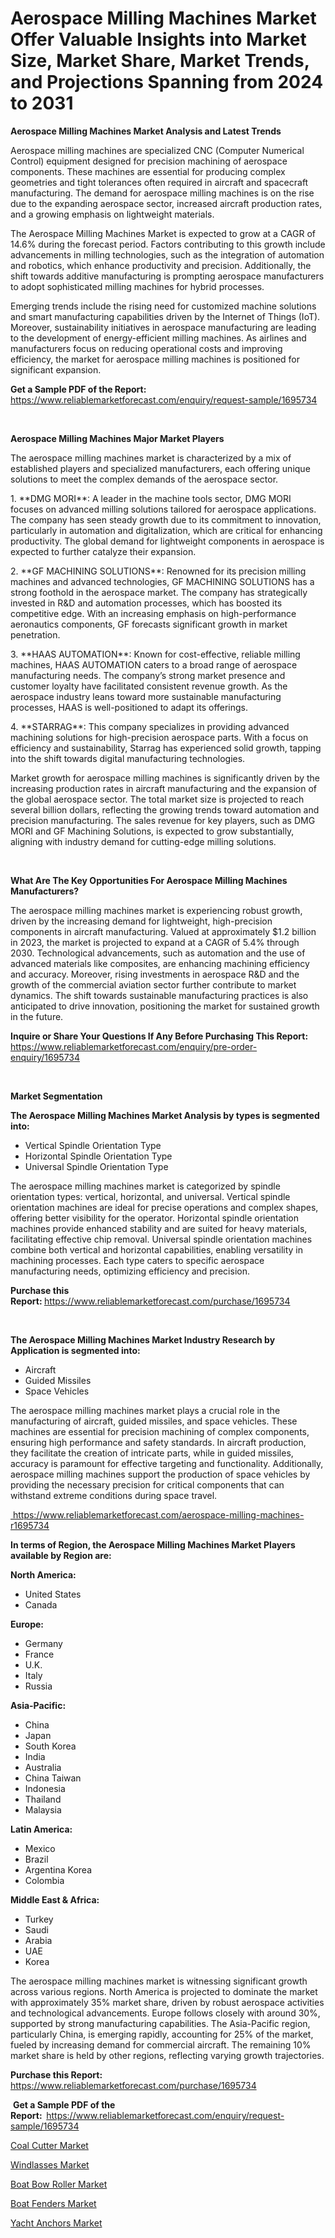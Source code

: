 <p><h1>Aerospace Milling Machines Market Offer Valuable Insights into Market Size, Market Share, Market Trends, and Projections Spanning from 2024 to 2031</h1></p><p><strong>Aerospace Milling Machines Market Analysis and Latest Trends</strong></p>
<p><p>Aerospace milling machines are specialized CNC (Computer Numerical Control) equipment designed for precision machining of aerospace components. These machines are essential for producing complex geometries and tight tolerances often required in aircraft and spacecraft manufacturing. The demand for aerospace milling machines is on the rise due to the expanding aerospace sector, increased aircraft production rates, and a growing emphasis on lightweight materials.</p><p>The Aerospace Milling Machines Market is expected to grow at a CAGR of 14.6% during the forecast period. Factors contributing to this growth include advancements in milling technologies, such as the integration of automation and robotics, which enhance productivity and precision. Additionally, the shift towards additive manufacturing is prompting aerospace manufacturers to adopt sophisticated milling machines for hybrid processes.</p><p>Emerging trends include the rising need for customized machine solutions and smart manufacturing capabilities driven by the Internet of Things (IoT). Moreover, sustainability initiatives in aerospace manufacturing are leading to the development of energy-efficient milling machines. As airlines and manufacturers focus on reducing operational costs and improving efficiency, the market for aerospace milling machines is positioned for significant expansion.</p></p>
<p><strong>Get a Sample PDF of the Report:&nbsp;</strong> <a href="https://www.reliablemarketforecast.com/enquiry/request-sample/1695734?utm_campaign=1768&utm_medium=2&utm_source=Github&utm_content=ia&utm_term=19102024&utm_id=aerospace-milling-machines">https://www.reliablemarketforecast.com/enquiry/request-sample/1695734</a></p>
<p>&nbsp;</p>
<p><strong>Aerospace Milling Machines Major Market Players</strong></p>
<p><p>The aerospace milling machines market is characterized by a mix of established players and specialized manufacturers, each offering unique solutions to meet the complex demands of the aerospace sector.</p><p>1. **DMG MORI**: A leader in the machine tools sector, DMG MORI focuses on advanced milling solutions tailored for aerospace applications. The company has seen steady growth due to its commitment to innovation, particularly in automation and digitalization, which are critical for enhancing productivity. The global demand for lightweight components in aerospace is expected to further catalyze their expansion.</p><p>2. **GF MACHINING SOLUTIONS**: Renowned for its precision milling machines and advanced technologies, GF MACHINING SOLUTIONS has a strong foothold in the aerospace market. The company has strategically invested in R&D and automation processes, which has boosted its competitive edge. With an increasing emphasis on high-performance aeronautics components, GF forecasts significant growth in market penetration.</p><p>3. **HAAS AUTOMATION**: Known for cost-effective, reliable milling machines, HAAS AUTOMATION caters to a broad range of aerospace manufacturing needs. The company’s strong market presence and customer loyalty have facilitated consistent revenue growth. As the aerospace industry leans toward more sustainable manufacturing processes, HAAS is well-positioned to adapt its offerings.</p><p>4. **STARRAG**: This company specializes in providing advanced machining solutions for high-precision aerospace parts. With a focus on efficiency and sustainability, Starrag has experienced solid growth, tapping into the shift towards digital manufacturing technologies.</p><p>Market growth for aerospace milling machines is significantly driven by the increasing production rates in aircraft manufacturing and the expansion of the global aerospace sector. The total market size is projected to reach several billion dollars, reflecting the growing trends toward automation and precision manufacturing. The sales revenue for key players, such as DMG MORI and GF Machining Solutions, is expected to grow substantially, aligning with industry demand for cutting-edge milling solutions.</p></p>
<p>&nbsp;</p>
<p><strong>What Are The Key Opportunities For Aerospace Milling Machines Manufacturers?</strong></p>
<p><p>The aerospace milling machines market is experiencing robust growth, driven by the increasing demand for lightweight, high-precision components in aircraft manufacturing. Valued at approximately $1.2 billion in 2023, the market is projected to expand at a CAGR of 5.4% through 2030. Technological advancements, such as automation and the use of advanced materials like composites, are enhancing machining efficiency and accuracy. Moreover, rising investments in aerospace R&D and the growth of the commercial aviation sector further contribute to market dynamics. The shift towards sustainable manufacturing practices is also anticipated to drive innovation, positioning the market for sustained growth in the future.</p></p>
<p><strong>Inquire or Share Your Questions If Any Before Purchasing This Report:</strong> <a href="https://www.reliablemarketforecast.com/enquiry/pre-order-enquiry/1695734?utm_campaign=1768&utm_medium=2&utm_source=Github&utm_content=ia&utm_term=19102024&utm_id=aerospace-milling-machines">https://www.reliablemarketforecast.com/enquiry/pre-order-enquiry/1695734</a></p>
<p>&nbsp;</p>
<p><strong>Market Segmentation</strong></p>
<p><strong>The Aerospace Milling Machines Market Analysis by types is segmented into:</strong></p>
<p><ul><li>Vertical Spindle Orientation Type</li><li>Horizontal Spindle Orientation Type</li><li>Universal Spindle Orientation Type</li></ul></p>
<p><p>The aerospace milling machines market is categorized by spindle orientation types: vertical, horizontal, and universal. Vertical spindle orientation machines are ideal for precise operations and complex shapes, offering better visibility for the operator. Horizontal spindle orientation machines provide enhanced stability and are suited for heavy materials, facilitating effective chip removal. Universal spindle orientation machines combine both vertical and horizontal capabilities, enabling versatility in machining processes. Each type caters to specific aerospace manufacturing needs, optimizing efficiency and precision.</p></p>
<p><strong>Purchase this Report:&nbsp;</strong><a href="https://www.reliablemarketforecast.com/purchase/1695734?utm_campaign=1768&utm_medium=2&utm_source=Github&utm_content=ia&utm_term=19102024&utm_id=aerospace-milling-machines">https://www.reliablemarketforecast.com/purchase/1695734</a></p>
<p>&nbsp;</p>
<p><strong>The Aerospace Milling Machines Market Industry Research by Application is segmented into:</strong></p>
<p><ul><li>Aircraft</li><li>Guided Missiles</li><li>Space Vehicles</li></ul></p>
<p><p>The aerospace milling machines market plays a crucial role in the manufacturing of aircraft, guided missiles, and space vehicles. These machines are essential for precision machining of complex components, ensuring high performance and safety standards. In aircraft production, they facilitate the creation of intricate parts, while in guided missiles, accuracy is paramount for effective targeting and functionality. Additionally, aerospace milling machines support the production of space vehicles by providing the necessary precision for critical components that can withstand extreme conditions during space travel.</p></p>
<p><a href="https://www.reliablemarketforecast.com/aerospace-milling-machines-r1695734?utm_campaign=1768&utm_medium=2&utm_source=Github&utm_content=ia&utm_term=19102024&utm_id=aerospace-milling-machines">&nbsp;https://www.reliablemarketforecast.com/aerospace-milling-machines-r1695734</a></p>
<p><strong>In terms of Region, the Aerospace Milling Machines Market Players available by Region are:</strong></p>
<p>
    <p> <strong> North America: </strong>
        <ul>
            <li>United States</li>
            <li>Canada</li>
        </ul>
        </p> 
    <p> <strong> Europe: </strong>
        <ul>
            <li>Germany</li>
            <li>France</li>
            <li>U.K.</li>
            <li>Italy</li>
            <li>Russia</li>
        </ul>
        </p> 
    <p> <strong> Asia-Pacific: </strong>
        <ul>
            <li>China</li>
            <li>Japan</li>
            <li>South Korea</li>
            <li>India</li>
            <li>Australia</li>
            <li>China Taiwan</li>
            <li>Indonesia</li>
            <li>Thailand</li>
            <li>Malaysia</li>
        </ul>
        </p> 
    <p> <strong> Latin America: </strong>
        <ul>
            <li>Mexico</li>
            <li>Brazil</li>
            <li>Argentina Korea</li>
            <li>Colombia</li>
        </ul>
        </p> 
    <p> <strong> Middle East & Africa: </strong>
        <ul>
            <li>Turkey</li>
            <li>Saudi</li>
            <li>Arabia</li>
            <li>UAE</li>
            <li>Korea</li>
        </ul>
    </p>
    </p>
<p><p>The aerospace milling machines market is witnessing significant growth across various regions. North America is projected to dominate the market with approximately 35% market share, driven by robust aerospace activities and technological advancements. Europe follows closely with around 30%, supported by strong manufacturing capabilities. The Asia-Pacific region, particularly China, is emerging rapidly, accounting for 25% of the market, fueled by increasing demand for commercial aircraft. The remaining 10% market share is held by other regions, reflecting varying growth trajectories.</p></p>
<p><strong>Purchase this Report: </strong><a href="https://www.reliablemarketforecast.com/purchase/1695734?utm_campaign=1768&utm_medium=2&utm_source=Github&utm_content=ia&utm_term=19102024&utm_id=aerospace-milling-machines">https://www.reliablemarketforecast.com/purchase/1695734</a></p>
<p>&nbsp;<strong>Get a Sample PDF of the Report:&nbsp;&nbsp;</strong><a href="https://www.reliablemarketforecast.com/enquiry/request-sample/1695734?utm_campaign=1768&utm_medium=2&utm_source=Github&utm_content=ia&utm_term=19102024&utm_id=aerospace-milling-machines">https://www.reliablemarketforecast.com/enquiry/request-sample/1695734</a></p>
<p><strong></strong></p>
<p><p><a href="https://github.com/leonidmsw5y/Market-Research-Report-List-1/blob/main/coal-cutter-market.md?utm_campaign=1768&utm_medium=2&utm_source=Github&utm_content=ia&utm_term=19102024&utm_id=aerospace-milling-machines">Coal Cutter Market</a></p><p><a href="https://www.linkedin.com/pulse/market-insights-global-windlasses-forecast-innovation-trends-ueigc?utm_campaign=1768&utm_medium=2&utm_source=Github&utm_content=ia&utm_term=19102024&utm_id=aerospace-milling-machines">Windlasses Market</a></p><p><a href="https://www.linkedin.com/pulse/global-boat-bow-roller-market-share-growth-opportunities-growing-7iyyc?utm_campaign=1768&utm_medium=2&utm_source=Github&utm_content=ia&utm_term=19102024&utm_id=aerospace-milling-machines">Boat Bow Roller Market</a></p><p><a href="https://www.linkedin.com/pulse/boat-fenders-market-outlook-forecast-from-2024-2031-bultigen-oeyfc?utm_campaign=1768&utm_medium=2&utm_source=Github&utm_content=ia&utm_term=19102024&utm_id=aerospace-milling-machines">Boat Fenders Market</a></p><p><a href="https://www.linkedin.com/pulse/yacht-anchors-market-global-insights-sales-trends-2024-2031-hiiic?utm_campaign=1768&utm_medium=2&utm_source=Github&utm_content=ia&utm_term=19102024&utm_id=aerospace-milling-machines">Yacht Anchors Market</a></p></p>